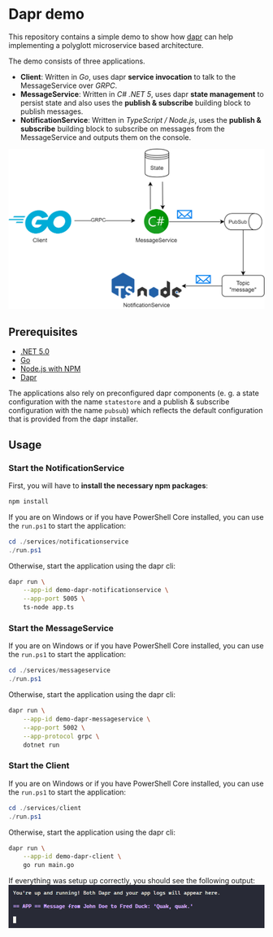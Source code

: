 # Dapr demo

This repository contains a simple demo to show how [dapr](https://dapr.io/) can help implementing a polyglott microservice based architecture.

The demo consists of three applications.

- **Client**: Written in _Go_, uses dapr **service invocation** to talk to the MessageService over _GRPC_.
- **MessageService**: Written in _C# .NET 5_, uses dapr **state management** to persist state and also uses the **publish & subscribe** building block to publish messages.
- **NotificationService**: Written in _TypeScript / Node.js_, uses the **publish & subscribe** building block to subscribe on messages from the MessageService and outputs them on the console.

![architecture](./assets/architecture.png)

## Prerequisites

- [.NET 5.0](https://dotnet.microsoft.com/download/dotnet/5.0)
- [Go](https://golang.org/)
- [Node.js with NPM](https://nodejs.org/en/)
- [Dapr](https://dapr.io/)

The applications also rely on preconfigured dapr components (e. g. a state configuration with the name `statestore` and a publish & subscribe configuration with the name `pubsub`) which reflects the default configuration that is provided from the dapr installer.

## Usage

### Start the NotificationService

First, you will have to **install the necessary npm packages**:

```bash
npm install
```

If you are on Windows or if you have PowerShell Core installed, you can use the `run.ps1` to start the application:

```powershell
cd ./services/notificationservice
./run.ps1
```

Otherwise, start the application using the dapr cli:

```bash
dapr run \
    --app-id demo-dapr-notificationservice \
    --app-port 5005 \
    ts-node app.ts
```

### Start the MessageService

If you are on Windows or if you have PowerShell Core installed, you can use the `run.ps1` to start the application:

```powershell
cd ./services/messageservice
./run.ps1
```

Otherwise, start the application using the dapr cli:

```bash
dapr run \
    --app-id demo-dapr-messageservice \
    --app-port 5002 \
    --app-protocol grpc \
    dotnet run
```

### Start the Client

If you are on Windows or if you have PowerShell Core installed, you can use the `run.ps1` to start the application:

```powershell
cd ./services/client
./run.ps1
```

Otherwise, start the application using the dapr cli:

```bash
dapr run \
    --app-id demo-dapr-client \
    go run main.go
```

If everything was setup up correctly, you should see the following output:
![output](./assets/output.png)
